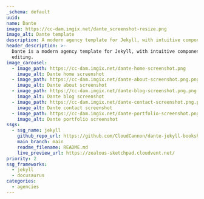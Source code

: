 ```yaml
---
_schema: default
uuid:
name: Dante
image: https://cc-dam.imgix.net/dante_screenshot-resize.png
image_alt: Dante template
description: A modern agency template for Jekyll, with intuitive component-based editing.
header_description: >-
  Dante is a modern agency template for Jekyll, with intuitive component-based
  editing.
image_carousel:
  - image_path: https://cc-dam.imgix.net/dante-home-screenshot.png
    image_alt: Dante home screenshot
  - image_path: https://cc-dam.imgix.net/dante-about-screenshot.png.png
    image_alt: Dante about screenshot
  - image_path: https://cc-dam.imgix.net/dante-blog-screenshot.png.png
    image_alt: Dante blog screenshot
  - image_path: https://cc-dam.imgix.net/dante-contact-screenshot.png.png
    image_alt: Dante contact screenshot
  - image_path: https://cc-dam.imgix.net/dante-portfolio-screenshot.png.png
    image_alt: Dante portfolio screenshot
ssgs:
  - ssg_name: jekyll
    github_repo_url: https://github.com/CloudCannon/dante-jekyll-bookshop-template
    main_branch: main
    readme_filename: README.md
    live_preview_url: https://zealous-sketchpad.cloudvent.net/
priority: 2
ssg_frameworks:
  - jekyll
  - docusaurus
categories:
  - agencies
---
```

